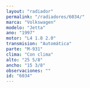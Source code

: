 ```yaml
---
layout: "radiador"
permalink: "/radiadores/6034/"
marca: "Volkswagen"
modelo: "Jetta"
ano: "1997"
motor: "L4 1.8 2.0"
transmision: "Automática"
parte: "M-931"
clima: "Con clima"
alto: "25 5/8"
ancho: "15 3/8"
observaciones: ""
id: "6034"
---
```


